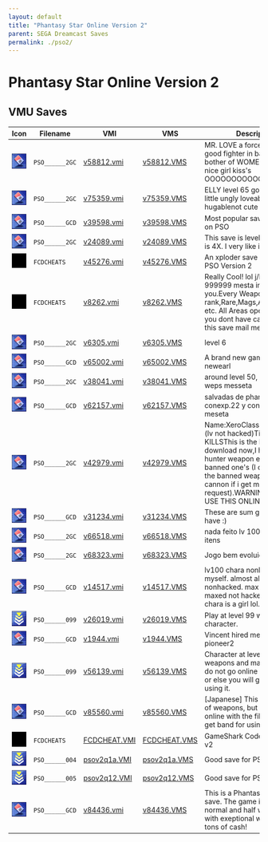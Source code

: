 ```yaml
---
layout: default
title: "Phantasy Star Online Version 2"
parent: SEGA Dreamcast Saves
permalink: ./pso2/
---
```

# Phantasy Star Online Version 2

## VMU Saves

| Icon | Filename | VMI | VMS | Description |
|------|----------|-----|-----|-------------|
| ![Phantasy Star Online Version 2](../icons/PSO______2GC.GIF) | `PSO______2GC` | [v58812.vmi](v58812.vmi) | [v58812.VMS](v58812.VMS) | MR. LOVE a force level 91 good fighter in battle mode the bother of WOMEN RULE a real nice girl kiss's OOOOOOOOOOOOO  |
| ![Phantasy Star Online Version 2](../icons/PSO______2GC.GIF) | `PSO______2GC` | [v75359.vmi](v75359.vmi) | [v75359.VMS](v75359.VMS) | ELLY level 65 good girl just a little ungly loveable kissable hugablenot cute  |
| ![Phantasy Star Online Version 2](../icons/PSO______GCD.GIF) | `PSO______GCD` | [v39598.vmi](v39598.vmi) | [v39598.VMS](v39598.VMS) | Most popular saves of people on PSO   |
| ![Phantasy Star Online Version 2](../icons/PSO______2GC.GIF) | `PSO______2GC` | [v24089.vmi](v24089.vmi) | [v24089.VMS](v24089.VMS) | This save is level 25,mag level is 4X.           I very like it.  |
| ![Phantasy Star Online Version 2](../icons/FCDCHEATS.GIF) | `FCDCHEATS` | [v45276.vmi](v45276.vmi) | [v45276.VMS](v45276.VMS) | An xploder save with codes for PSO Version 2  |
| ![Phantasy Star Online Version 2](../icons/FCDCHEATS.GIF) | `FCDCHEATS` | [v8262.vmi](v8262.vmi) | [v8262.VMS](v8262.VMS) | Really Cool! lol j/k Lvl 200 999999 mesta in bank and on you.Every Weapon S-rank,Rare,Mags,Armor,Sheilds etc. All Areas open offline but you dont have caves. you like this save mail me.   |
| ![Phantasy Star Online Version 2](../icons/PSO______2GC.GIF) | `PSO______2GC` | [v6305.vmi](v6305.vmi) | [v6305.VMS](v6305.VMS) | level 6  |
| ![Phantasy Star Online Version 2](../icons/PSO______GCD.GIF) | `PSO______GCD` | [v65002.vmi](v65002.vmi) | [v65002.VMS](v65002.VMS) | A brand new game with a newearl  |
| ![Phantasy Star Online Version 2](../icons/PSO______2GC.GIF) | `PSO______2GC` | [v38041.vmi](v38041.vmi) | [v38041.VMS](v38041.VMS) | around level 50, and plenty of weps messeta  |
| ![Phantasy Star Online Version 2](../icons/PSO______GCD.GIF) | `PSO______GCD` | [v62157.vmi](v62157.vmi) | [v62157.VMS](v62157.VMS) | salvadas de phantasy conexp.22 y con mucha meseta  |
| ![Phantasy Star Online Version 2](../icons/PSO______2GC.GIF) | `PSO______2GC` | [v42979.vmi](v42979.vmi) | [v42979.VMS](v42979.VMS) | Name:XeroClass:HUmarLv:144 (lv not hacked)Title:XERO KILLSThis is the best download now,I have EVERY hunter weapon exept the banned one's (I could make the banned weapons like dbl cannon if i get more request).WARNING:DO NOT USE THIS ONLINE Im  |
| ![Phantasy Star Online Version 2](../icons/PSO______GCD.GIF) | `PSO______GCD` | [v31234.vmi](v31234.vmi) | [v31234.VMS](v31234.VMS) | These are sum guildcards i have :)  |
| ![Phantasy Star Online Version 2](../icons/PSO______2GC.GIF) | `PSO______2GC` | [v66518.vmi](v66518.vmi) | [v66518.VMS](v66518.VMS) | nada feito lv 100 todos os itens  |
| ![Phantasy Star Online Version 2](../icons/PSO______2GC.GIF) | `PSO______2GC` | [v68323.vmi](v68323.vmi) | [v68323.VMS](v68323.VMS) | Jogo bem evoluido!1  |
| ![Phantasy Star Online Version 2](../icons/PSO______GCD.GIF) | `PSO______GCD` | [v14517.vmi](v14517.vmi) | [v14517.VMS](v14517.VMS) | lv100 chara nonhacked lvled myself. almost all weaps nonhacked. max hp all stats maxed not hacked. but this chara is a girl lol.  |
| ![Phantasy Star Online Version 2](../icons/PSO______099.GIF) | `PSO______099` | [v26019.vmi](v26019.vmi) | [v26019.VMS](v26019.VMS) | Play at level 99 with your character.  |
| ![Phantasy Star Online Version 2](../icons/PSO______GCD.GIF) | `PSO______GCD` | [v1944.vmi](v1944.vmi) | [v1944.VMS](v1944.VMS) | Vincent hired mercanary for pioneer2  |
| ![Phantasy Star Online Version 2](../icons/PSO______099.GIF) | `PSO______099` | [v56139.vmi](v56139.vmi) | [v56139.VMS](v56139.VMS) | Character at level 99, full of weapons and mags however, do not go online with this file or else you will get band for using it.  |
| ![Phantasy Star Online Version 2](../icons/PSO______GCD.GIF) | `PSO______GCD` | [v85560.vmi](v85560.vmi) | [v85560.VMS](v85560.VMS) | [Japanese] This save file is full of weapons, but do not go online with the file or you will get band for using it.  |
| ![Phantasy Star Online Version 2](../icons/FCDCHEATS.GIF) | `FCDCHEATS` | [FCDCHEAT.VMI](FCDCHEAT.VMI) | [FCDCHEAT.VMS](FCDCHEAT.VMS) | GameShark Code Save of PSO v2 |
| ![Phantasy Star Online Version 2](../icons/PSO______004.GIF) | `PSO______004` | [psov2q1a.VMI](psov2q1a.VMI) | [psov2q1a.VMS](psov2q1a.VMS) | Good save for PSO v2! |
| ![Phantasy Star Online Version 2](../icons/PSO______005.GIF) | `PSO______005` | [psov2q12.VMI](psov2q12.VMI) | [psov2q12.VMS](psov2q12.VMS) | Good save for PSO v2! |
| ![Phantasy Star Online Version 2](../icons/PSO______GCD.GIF) | `PSO______GCD` | [v84436.vmi](v84436.vmi) | [v84436.VMS](v84436.VMS) | This is a Phantasy Star Online save. The game is beaten on normal and half way in hard with exeptional weapons and tons of cash!  |
